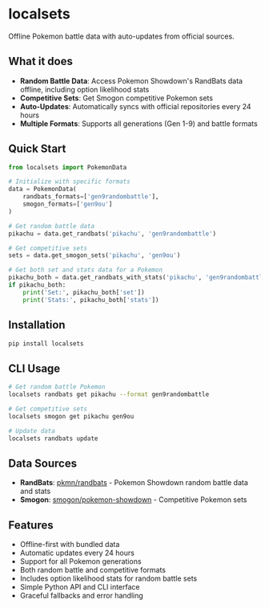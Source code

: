 # localsets

Offline Pokemon battle data with auto-updates from official sources.

## What it does

- **Random Battle Data**: Access Pokemon Showdown's RandBats data offline, including option likelihood stats
- **Competitive Sets**: Get Smogon competitive Pokemon sets
- **Auto-Updates**: Automatically syncs with official repositories every 24 hours
- **Multiple Formats**: Supports all generations (Gen 1-9) and battle formats

## Quick Start

```python
from localsets import PokemonData

# Initialize with specific formats
data = PokemonData(
    randbats_formats=['gen9randombattle'],
    smogon_formats=['gen9ou']
)

# Get random battle data
pikachu = data.get_randbats('pikachu', 'gen9randombattle')

# Get competitive sets
sets = data.get_smogon_sets('pikachu', 'gen9ou')

# Get both set and stats data for a Pokemon
pikachu_both = data.get_randbats_with_stats('pikachu', 'gen9randombattle')
if pikachu_both:
    print('Set:', pikachu_both['set'])
    print('Stats:', pikachu_both['stats'])
```

## Installation

```bash
pip install localsets
```

## CLI Usage

```bash
# Get random battle Pokemon
localsets randbats get pikachu --format gen9randombattle

# Get competitive sets
localsets smogon get pikachu gen9ou

# Update data
localsets randbats update
```

## Data Sources

- **RandBats**: [pkmn/randbats](https://github.com/pkmn/randbats) - Pokemon Showdown random battle data and stats
- **Smogon**: [smogon/pokemon-showdown](https://github.com/smogon/pokemon-showdown) - Competitive Pokemon sets

## Features

- Offline-first with bundled data
- Automatic updates every 24 hours
- Support for all Pokemon generations
- Both random battle and competitive formats
- Includes option likelihood stats for random battle sets
- Simple Python API and CLI interface
- Graceful fallbacks and error handling 
